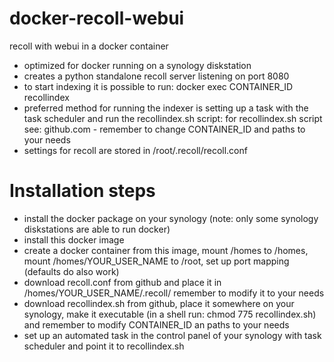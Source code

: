 # docker-recoll-webui
recoll with webui in a docker container

- optimized for docker running on a synology diskstation
- creates a python standalone recoll server listening on port 8080
- to start indexing it is possible to run:
    docker exec CONTAINER_ID recollindex
- preferred method for running the indexer is setting up a task with the task scheduler and run the recollindex.sh script:
    for recollindex.sh script see: github.com - remember to change CONTAINER_ID and paths to your needs
- settings for recoll are stored in /root/.recoll/recoll.conf

# Installation steps
- install the docker package on your synology (note: only some synology diskstations are able to run docker)
- install this docker image
- create a docker container from this image, mount /homes to /homes, mount /homes/YOUR_USER_NAME to /root, set up port mapping (defaults do also work)
- download recoll.conf from github and place it in /homes/YOUR_USER_NAME/.recoll/    remember to modify it to your needs
- download recollindex.sh from github, place it somewhere on your synology, make it executable (in a shell run: chmod 775 recollindex.sh) and remember to modify CONTAINER_ID an paths to your needs
- set up an automated task in the control panel of your synology with task scheduler and point it to recollindex.sh
